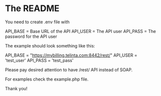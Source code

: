 # The README

You need to create .env file with

API_BASE = Base URL of the API
API_USER = The API user 
API_PASS = The password for the API user

The example should look something like this:

API_BASE = "https://mybilling.telinta.com:8442/rest/"
API_USER = 'test_user'
API_PASS = 'test_pass'

Please pay desired attention to have /rest/ API instead of SOAP.

For examples check the example.php file.

Thank you!